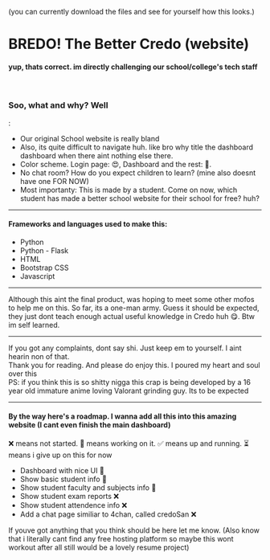 (you can currently download the files and see for yourself how this looks.)
<h1>BREDO! The Better Credo (website)</h1>
<h4>yup, thats correct. im directly challenging our school/college's tech staff</h4>
<br>
<h3>Soo, what and why? Well</h3>:
<br>
<ul>
  <li>Our original School website is really bland</li>
  <li>Also, its quite difficult to navigate huh. like bro why title the dashboard dashboard when there aint nothing else there.</li>
  <li>Color scheme. Login page: 😍, Dashboard and the rest: 🥴.</li>
  <li>No chat room? How do you expect children to learn? (mine also doesnt have one FOR NOW)</li>
  <li>Most importanty: This is made by a student. Come on now, which student has made a better school website for their school for free? huh?</li>
</ul>

<hr>
<h4>Frameworks and languages used to make this:</h4>
<ul>
  <li>Python</li>
  <li>Python - Flask</li>
  <li>HTML</li>
  <li>Bootstrap CSS</li>
  <li>Javascript</li>
</ul>
<hr>
Although this aint the final product, was hoping to meet some other mofos to help me on this. So far, its a one-man army. Guess it should be expected, they just dont teach enough actual useful knowledge in Credo huh 😋. Btw im self learned.
<hr>
If you got any complaints, dont say shi. Just keep em to yourself. I aint hearin non of that.
<br>
Thank you for reading. And please do enjoy this. I poured my heart and soul over this
<br>
PS: if you think this is so shitty nigga this crap is being developed by a 16 year old immature anime loving Valorant grinding guy. Its to be expected
<br>
<hr>
<h4>By the way here's a roadmap. I wanna add all this into this amazing website (I cant even finish the main dashboard)</h4>
<p>❌ means not started. 🚧 means working on it. ✅ means up and running. ⏳ means i give up on this for now</p>
<ul>
  <li>Dashboard with nice UI  🚧</li>  
  <li>Show basic student info  🚧</li>  
  <li>Show student faculty and subjects info  🚧</li>  
  <li>Show student exam reports  ❌</li>  
  <li>Show student attendence info  ❌</li>  
  <li>Add a chat page similiar to 4chan, called credoSan  ❌</li>
</ul>
If youve got anything that you think should be here let me know.
(Also know that i literally cant find any free hosting platform so maybe this wont workout after all still would be a lovely resume project)
